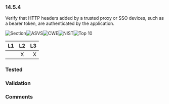 ### 14.5.4 
Verify that HTTP headers added by a trusted proxy or SSO devices, such as a bearer token, are authenticated by the application.

![Section](https://img.shields.io/badge/V14-green.svg)![ASVS](https://img.shields.io/badge/ASVS-14.5.4-blue.svg)![CWE](https://img.shields.io/badge/CWE--red.svg)![NIST](https://img.shields.io/badge/NIST--important.svg)![Top 10](https://img.shields.io/badge/--lightgray.svg)

| L1| L2| L3|
| --|:--:|-:|
|  | X | X |

### Tested

### Validation

### Comments

        